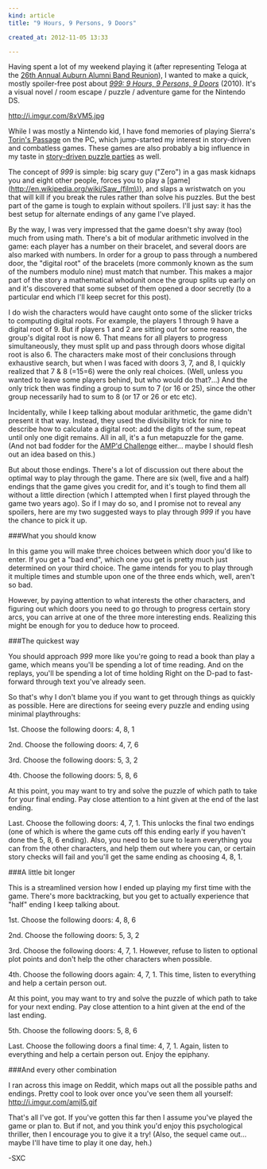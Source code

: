 ```yaml
---
kind: article
title: "9 Hours, 9 Persons, 9 Doors"

created_at: 2012-11-05 13:33

---
```


Having spent a lot of my weekend playing it (after representing Teloga at the [26th Annual Auburn Alumni Band Reunion](http://teloga.com/networks/aubands/alumni-band/fall-2012/)), I wanted to make a quick, mostly spoiler-free post about [*999: 9 Hours, 9 Persons, 9 Doors*](http://en.wikipedia.org/wiki/999:_Nine_Hours,_Nine_Persons,_Nine_Doors) (2010). It's a visual novel / room escape / puzzle / adventure game for the Nintendo DS.

<!-- more -->

http://i.imgur.com/8xVM5.jpg

While I was mostly a Nintendo kid, I have fond memories of playing Sierra's [Torin's Passage](http://en.wikipedia.org/wiki/Torin's_Passage) on the PC, which jump-started my interest in story-driven and combatless games. These games are also probably a big influence in my taste in [story-driven puzzle parties](http://auburnpuzzleparty.wikia.com/wiki/APP5) as well.

The concept of *999* is simple: big scary guy ("Zero") in a gas mask kidnaps you and eight other people, forces you to play a [game](http://en.wikipedia.org/wiki/Saw_(film\)), and slaps a wristwatch on you that will kill if you break the rules rather than solve his puzzles. But the best part of the game is tough to explain without spoilers. I'll just say: it has the best setup for alternate endings of any game I've played.

By the way, I was very impressed that the game doesn't shy away (too) much from using math. There's a bit of modular arithmetic involved in the game: each player has a number on their bracelet, and several doors are also marked with numbers. In order for a group to pass through a numbered door, the "digital root" of the bracelets (more commonly known as the sum of the numbers modulo nine) must match that number. This makes a major part of the story a mathematical whodunit once the group splits up early on and it's discovered that some subset of them opened a door secretly (to a particular end which I'll keep secret for this post).

I do wish the characters would have caught onto some of the slicker tricks to computing digital roots. For example, the players 1 through 9 have a digital root of 9. But if players 1 and 2 are sitting out for some reason, the group's digital root is now 6. That means for all players to progress simultaneously, they must split up and pass through doors whose digital root is also 6. The characters make most of their conclusions through exhaustive search, but when I was faced with doors 3, 7, and 8, I quickly realized that 7 & 8 (=15=6) were the only real choices. (Well, unless you wanted to leave some players behind, but who would do that?...) And the only trick then was finding a group to sum to 7 (or 16 or 25), since the other group necessarily had to sum to 8 (or 17 or 26 or etc etc).

Incidentally, while I keep talking about modular arithmetic, the game didn't present it that way. Instead, they used the divisibility trick for nine to describe how to calculate a digital root: add the digits of the sum, repeat until only one digit remains. All in all, it's a fun metapuzzle for the game. (And not bad fodder for the [AMP'd Challenge](http://auburnpuzzleparty.wikia.com/wiki/A.M.P.%27d_Challenge) either... maybe I should flesh out an idea based on this.)

But about those endings. There's a lot of discussion out there about the optimal way to play through the game. There are six (well, five and a half) endings that the game gives you credit for, and it's tough to find them all without a little direction (which I attempted when I first played through the game two years ago). So if I may do so, and I promise not to reveal any spoilers, here are my two suggested ways to play through *999* if you have the chance to pick it up.

###What you should know

In this game you will make three choices between which door you'd like to enter. If you get a "bad end", which one you get is pretty much just determined on your third choice. The game intends for you to play through it multiple times and stumble upon one of the three ends which, well, aren't so bad.

However, by paying attention to what interests the other characters, and figuring out which doors you need to go through to progress certain story arcs, you can arrive at one of the three more interesting ends. Realizing this might be enough for you to deduce how to proceed.

###The quickest way

You should approach *999* more like you're going to read a book than play a game, which means you'll be spending a lot of time reading. And on the replays, you'll be spending a lot of time holding Right on the D-pad to fast-forward through text you've already seen.

So that's why I don't blame you if you want to get through things as quickly as possible. Here are directions for seeing every puzzle and ending using minimal playthroughs:

<p class="spoiler">1st. Choose the following doors: 4, 8, 1</p>

<p class="spoiler">2nd. Choose the following doors: 4, 7, 6</p>

<p class="spoiler">3rd. Choose the following doors: 5, 3, 2</p>

<p class="spoiler">4th. Choose the following doors: 5, 8, 6</p>

At this point, you may want to try and solve the puzzle of which path to take for your final ending. Pay close attention to a hint given at the end of the last ending.

<p class="spoiler">Last. Choose the following doors: 4, 7, 1. This unlocks the final two endings (one of which is where the game cuts off this ending early if you haven't done the 5, 8, 6 ending). Also, you need to be sure to learn everything you can from the other characters, and help them out where you can, or certain story checks will fail and you'll get the same ending as choosing 4, 8, 1.</p>

###A little bit longer

This is a streamlined version how I ended up playing my first time with the game. There's more backtracking, but you get to actually experience that "half" ending I keep talking about.

<p class="spoiler">1st. Choose the following doors: 4, 8, 6</p>

<p class="spoiler">2nd. Choose the following doors: 5, 3, 2</p>

<p class="spoiler">3rd. Choose the following doors: 4, 7, 1. However, refuse to listen to optional plot points and don't help the other characters when possible.</p>

<p class="spoiler">4th. Choose the following doors again: 4, 7, 1. This time, listen to everything and help a certain person out.</p>

At this point, you may want to try and solve the puzzle of which path to take for your next ending. Pay close attention to a hint given at the end of the last ending.

<p class="spoiler">5th. Choose the following doors: 5, 8, 6</p>

<p class="spoiler">Last. Choose the following doors a final time: 4, 7, 1. Again, listen to everything and help a certain person out. Enjoy the epiphany.</p>

###And every other combination

I ran across this image on Reddit, which maps out all the possible paths and endings. Pretty cool to look over once you've seen them all yourself: <http://i.imgur.com/amjI5.gif>

That's all I've got. If you've gotten this far then I assume you've played the game or plan to. But if not, and you think you'd enjoy this psychological thriller, then I encourage you to give it a try! (Also, the sequel came out... maybe I'll have time to play it one day, heh.)

-SXC